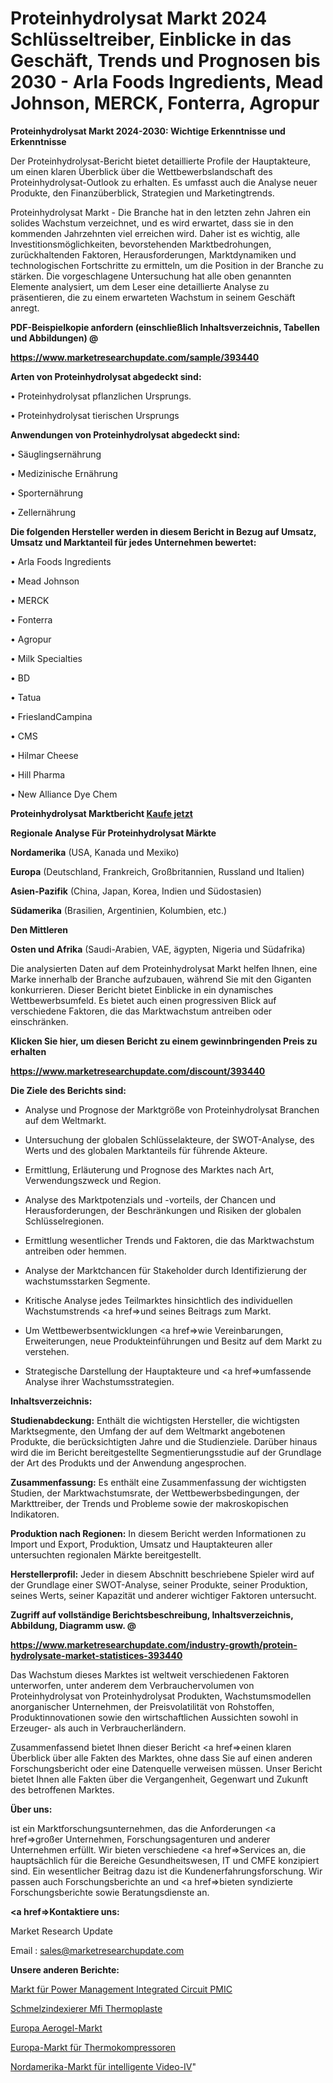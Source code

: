 # Proteinhydrolysat Markt 2024 Schlüsseltreiber, Einblicke in das Geschäft, Trends und Prognosen bis 2030 - Arla Foods Ingredients, Mead Johnson, MERCK, Fonterra, Agropur

<strong>Proteinhydrolysat Markt 2024-2030: Wichtige Erkenntnisse und Erkenntnisse</strong>

Der Proteinhydrolysat-Bericht bietet detaillierte Profile der Hauptakteure, um einen klaren Überblick über die Wettbewerbslandschaft des Proteinhydrolysat-Outlook zu erhalten. Es umfasst auch die Analyse neuer Produkte, den Finanzüberblick, Strategien und Marketingtrends.

Proteinhydrolysat Markt - Die Branche hat in den letzten zehn Jahren ein solides Wachstum verzeichnet, und es wird erwartet, dass sie in den kommenden Jahrzehnten viel erreichen wird. Daher ist es wichtig, alle Investitionsmöglichkeiten, bevorstehenden Marktbedrohungen, zurückhaltenden Faktoren, Herausforderungen, Marktdynamiken und technologischen Fortschritte zu ermitteln, um die Position in der Branche zu stärken. Die vorgeschlagene Untersuchung hat alle oben genannten Elemente analysiert, um dem Leser eine detaillierte Analyse zu präsentieren, die zu einem erwarteten Wachstum in seinem Geschäft anregt.



<strong><b>PDF-Beispielkopie anfordern (einschließlich Inhaltsverzeichnis, Tabellen und Abbildungen) @ </b></strong>

<strong><a href=https://www.marketresearchupdate.com/sample/393440>

<strong>https://www.marketresearchupdate.com/sample/393440</u></a></strong></strong>



<strong>Arten von Proteinhydrolysat abgedeckt sind:</strong>

• Proteinhydrolysat pflanzlichen Ursprungs.

• Proteinhydrolysat tierischen Ursprungs



<strong>Anwendungen von Proteinhydrolysat abgedeckt sind:</strong>

• Säuglingsernährung

• Medizinische Ernährung

• Sporternährung

• Zellernährung



<strong>Die folgenden Hersteller werden in diesem Bericht in Bezug auf Umsatz, Umsatz und Marktanteil für jedes Unternehmen bewertet:</strong>

• Arla Foods Ingredients

• Mead Johnson

• MERCK

• Fonterra

• Agropur

• Milk Specialties

• BD

• Tatua

• FrieslandCampina

• CMS

• Hilmar Cheese

• Hill Pharma

• New Alliance Dye Chem



<strong>Proteinhydrolysat Marktbericht <a href=https://www.marketresearchupdate.com/buynow/393440>Kaufe jetzt</a></strong>



<strong>Regionale Analyse Für Proteinhydrolysat Märkte</strong>



<strong>Nordamerika</strong> (USA, Kanada und Mexiko)



<strong>Europa</strong> (Deutschland, Frankreich, Großbritannien, Russland und Italien)



<strong>Asien-Pazifik</strong> (China, Japan, Korea, Indien und Südostasien)



<strong>Südamerika</strong> (Brasilien, Argentinien, Kolumbien, etc.)



<strong>Den Mittleren</strong> 

<strong>Osten und Afrika</strong> (Saudi-Arabien, VAE, ägypten, Nigeria und Südafrika)

Die analysierten Daten auf dem Proteinhydrolysat Markt helfen Ihnen, eine Marke innerhalb der Branche aufzubauen, während Sie mit den Giganten konkurrieren. Dieser Bericht bietet Einblicke in ein dynamisches Wettbewerbsumfeld. Es bietet auch einen progressiven Blick auf verschiedene Faktoren, die das Marktwachstum antreiben oder einschränken.



<strong>Klicken Sie hier, um diesen Bericht zu einem gewinnbringenden Preis zu erhalten
</strong>

<strong><a href=https://www.marketresearchupdate.com/discount/393440>https://www.marketresearchupdate.com/discount/393440</b></u></strong></a>



<strong>Die Ziele des Berichts sind:</strong>

- Analyse und Prognose der Marktgröße von Proteinhydrolysat Branchen auf dem Weltmarkt.

- Untersuchung der globalen Schlüsselakteure, der SWOT-Analyse, des Werts und des globalen Marktanteils für führende Akteure.

- Ermittlung, Erläuterung und Prognose des Marktes nach Art, Verwendungszweck und Region.

- Analyse des Marktpotenzials und -vorteils, der Chancen und Herausforderungen, der Beschränkungen und Risiken der globalen Schlüsselregionen.

- Ermittlung wesentlicher Trends und Faktoren, die das Marktwachstum antreiben oder hemmen.

- Analyse der Marktchancen für Stakeholder durch Identifizierung der wachstumsstarken Segmente.

- Kritische Analyse jedes Teilmarktes hinsichtlich des individuellen Wachstumstrends <a href=>und</a> seines Beitrags zum Markt.

- Um Wettbewerbsentwicklungen <a href=>wie</a> Vereinbarungen, Erweiterungen, neue Produkteinführungen und Besitz auf dem Markt zu verstehen.

- Strategische Darstellung der Hauptakteure und <a href=>umfas</a>sende Analyse ihrer Wachstumsstrategien.



<strong>Inhaltsverzeichnis:</strong>



<strong>Studienabdeckung:</strong> Enthält die wichtigsten Hersteller, die wichtigsten Marktsegmente, den Umfang der auf dem Weltmarkt angebotenen Produkte, die berücksichtigten Jahre und die Studienziele. Darüber hinaus wird die im Bericht bereitgestellte Segmentierungsstudie auf der Grundlage der Art des Produkts und der Anwendung angesprochen.



<strong>Zusammenfassung:</strong> Es enthält eine Zusammenfassung der wichtigsten Studien, der Marktwachstumsrate, der Wettbewerbsbedingungen, der Markttreiber, der Trends und Probleme sowie der makroskopischen Indikatoren.



<strong>Produktion nach Regionen:</strong> In diesem Bericht werden Informationen zu Import und Export, Produktion, Umsatz und Hauptakteuren aller untersuchten regionalen Märkte bereitgestellt.



<strong>Herstellerprofil:</strong> Jeder in diesem Abschnitt beschriebene Spieler wird auf der Grundlage einer SWOT-Analyse, seiner Produkte, seiner Produktion, seines Werts, seiner Kapazität und anderer wichtiger Faktoren untersucht.



<strong><b>Zugriff auf vollständige Berichtsbeschreibung, Inhaltsverzeichnis, Abbildung, Diagramm usw. @ </b></strong>

<strong><a href=https://www.marketresearchupdate.com/industry-growth/protein-hydrolysate-market-statistices-393440>https://www.marketresearchupdate.com/industry-growth/protein-hydrolysate-market-statistices-393440</a></strong>

Das Wachstum dieses Marktes ist weltweit verschiedenen Faktoren unterworfen, unter anderem dem Verbrauchervolumen von Proteinhydrolysat von Proteinhydrolysat Produkten, Wachstumsmodellen anorganischer Unternehmen, der Preisvolatilität von Rohstoffen, Produktinnovationen sowie den wirtschaftlichen Aussichten sowohl in Erzeuger- als auch in Verbraucherländern.

Zusammenfassend bietet Ihnen dieser Bericht <a href=>einen</a> klaren Überblick über alle Fakten des Marktes, ohne dass Sie auf einen anderen Forschungsbericht oder eine Datenquelle verweisen müssen. Unser Bericht bietet Ihnen alle Fakten über die Vergangenheit, Gegenwart und Zukunft des betroffenen Marktes.



<strong>Über uns:</strong>

 ist ein Marktforschungsunternehmen, das die Anforderungen <a href=>großer</a> Unternehmen, Forschungsagenturen und anderer Unternehmen erfüllt. Wir bieten verschiedene <a href=>Services</a> an, die hauptsächlich für die Bereiche Gesundheitswesen, IT und CMFE konzipiert sind. Ein wesentlicher Beitrag dazu ist die Kundenerfahrungsforschung. Wir passen auch Forschungsberichte an und <a href=>bieten</a> syndizierte Forschungsberichte sowie Beratungsdienste an.



<strong><a href=>Kontaktiere uns:</a></strong>

Market Research Update

Email : sales@marketresearchupdate.com



<strong>Unsere anderen Berichte:</strong>

<a href=https://www.linkedin.com/pulse/power-management-integrated-circuit-pmic-market-opportunities>Markt für Power Management Integrated Circuit PMIC</a>

<a href=https://www.linkedin.com/pulse/melt-flow-indexers-mfi-thermoplastics>Schmelzindexierer Mfi Thermoplaste</a>

<a href=https://www.linkedin.com/pulse/europe-aerogel-market-size-upcoming-growth-global-analysis>Europa Aerogel-Markt</a>

<a href=https://www.linkedin.com/pulse/europe-thermocompressors-market-trends-2023>Europa-Markt für Thermokompressoren</a>

<a href=https://www.linkedin.com/pulse/north-america-intelligent-video-iv-market-2023>Nordamerika-Markt für intelligente Video-IV</a>"

